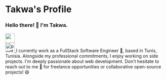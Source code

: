 # Takwa's Profile

### Hello there! 👋 I'm Takwa.
<a href="https://www.linkedin.com/in/takwa-manai/">
  <img width="30" src="https://upload.wikimedia.org/wikipedia/commons/c/ca/LinkedIn_logo_initials.png">
</a>
<br>
<a href="https://takwamn.github.io/myPortfolio.io/">
  <img width="30" src="https://upload.wikimedia.org/wikipedia/commons/9/9f/Internet_Explorer_logo.png" alt="portfolio-icon">
</a>
I currently work as a FullStack Software Engineer 🔭, based in Tunis, Tunisia. Alongside my professional commitments, I enjoy working on side projects. I'm deeply passionate about web development. Don't hesitate to reach out to me 💬 for freelance opportunities or collaborative open-source projects! 😄
